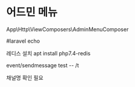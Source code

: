 # 어드민 메뉴
App\Http\ViewComposers\AdminMenuComposer

#laravel echo 

레디스 설치 apt install php7.4-redis

event/sendmessage
test 
    -- /t

채널명 확인 필요


<script>
    window.laravel_echo_port='{{env("LARAVEL_ECHO_PORT")}}';
</script>

<script src="//{{ Request::getHost() }}:{{env('LARAVEL_ECHO_PORT')}}/socket.io/socket.io.js"></script>
<script src="{{ asset('js/laravelecho.js') }}" defer></script>
    
<script type="text/javascript">
document.addEventListener("DOMContentLoaded", function(){
    var i = 0;
    //App\Events\SendMessage에 정의되어있는 수신받을 채널명.
    window.Echo.channel('room_database_roominfo')
    //수신받을 클래스 명.
        .listen('SendMessage', (data) => {
        i++;
        $("#notification").append('<div class="alert alert-success">'+i+'.'+data.title+'</div>');
        console.log(data);
    });
});
</script>